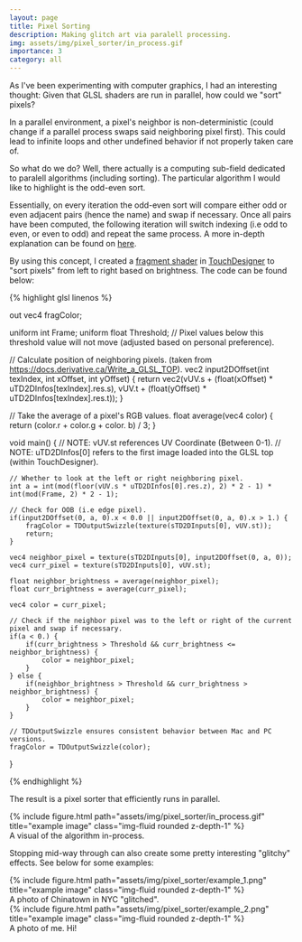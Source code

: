 ```yaml
---
layout: page
title: Pixel Sorting
description: Making glitch art via paralell processing.
img: assets/img/pixel_sorter/in_process.gif
importance: 3
category: all
---
```


As I've been experimenting with computer graphics, I had an interesting thought: Given that GLSL shaders are run in parallel, how could we "sort" pixels?

In a parallel environment, a pixel's neighbor is non-deterministic (could change if a parallel process swaps said neighboring pixel first). This could lead to infinite loops and other undefined behavior if not properly taken care of.

So what do we do? Well, there actually is a computing sub-field dedicated to paralell algorithms (including sorting). The particular algorithm I would like to highlight is the odd-even sort.

Essentially, on every iteration the odd-even sort will compare either odd or even adjacent pairs (hence the name) and swap if necessary. Once all pairs have been computed, the following iteration will switch indexing (i.e odd to even, or even to odd) and repeat the same process. A more in-depth explanation can be found on [here](https://en.wikipedia.org/wiki/Odd%E2%80%93even_sort).

By using this concept, I created a [fragment shader](https://www.khronos.org/opengl/wiki/Fragment_Shader) in [TouchDesigner](https://derivative.ca/) to "sort pixels" from left to right based on brightness. The code can be found below:

{% highlight glsl linenos %}

out vec4 fragColor;

uniform int Frame;
uniform float Threshold; // Pixel values below this threshold value will not move (adjusted based on personal preference).

// Calculate position of neighboring pixels. (taken from https://docs.derivative.ca/Write_a_GLSL_TOP).
vec2 input2DOffset(int texIndex, int xOffset, int yOffset)
{
	return vec2(vUV.s + (float(xOffset) * uTD2DInfos[texIndex].res.s),
				vUV.t + (float(yOffset) * uTD2DInfos[texIndex].res.t));
}

// Take the average of a pixel's RGB values.
float average(vec4 color) {
	return (color.r + color.g + color. b) / 3;
}

void main()
{
	// NOTE: vUV.st references UV Coordinate (Between 0-1).
	// NOTE: uTD2DInfos[0] refers to the first image loaded into the GLSL top (within TouchDesigner).

	// Whether to look at the left or right neighboring pixel. 
	int a = int(mod(floor(vUV.s * uTD2DInfos[0].res.z), 2) * 2 - 1) * int(mod(Frame, 2) * 2 - 1);
	
	// Check for OOB (i.e edge pixel).
	if(input2DOffset(0, a, 0).x < 0.0 || input2DOffset(0, a, 0).x > 1.) {
		fragColor = TDOutputSwizzle(texture(sTD2DInputs[0], vUV.st));
		return;
	}

	vec4 neighbor_pixel = texture(sTD2DInputs[0], input2DOffset(0, a, 0));
	vec4 curr_pixel = texture(sTD2DInputs[0], vUV.st);

	float neighbor_brightness = average(neighbor_pixel);
	float curr_brightness = average(curr_pixel);

	vec4 color = curr_pixel;

	// Check if the neighbor pixel was to the left or right of the current pixel and swap if necessary. 
	if(a < 0.) {
		if(curr_brightness > Threshold && curr_brightness <= neighbor_brightness) {
			color = neighbor_pixel;
		}
	} else {
		if(neighbor_brightness > Threshold && curr_brightness > neighbor_brightness) {
			color = neighbor_pixel;
		}
	}

	// TDOutputSwizzle ensures consistent behavior between Mac and PC versions.
	fragColor = TDOutputSwizzle(color);
}

{% endhighlight %}

The result is a pixel sorter that efficiently runs in parallel.

<div class="row justify-content-center">
    <div class="col-8 mt-3 mt-md-0">
        {% include figure.html path="assets/img/pixel_sorter/in_process.gif" title="example image" class="img-fluid rounded z-depth-1" %}
    </div>
</div>
<div class="caption">
    A visual of the algorithm in-process.
</div>

Stopping mid-way through can also create some pretty interesting "glitchy" effects. See below for some examples:

<div class="row justify-content-center">
    <div class="col-8 mt-3 mt-md-0">
        {% include figure.html path="assets/img/pixel_sorter/example_1.png" title="example image" class="img-fluid rounded z-depth-1" %}
    </div>
</div>
<div class="caption">
    A photo of Chinatown in NYC "glitched".
</div>

<div class="row justify-content-center">
    <div class="col-8 mt-3 mt-md-0">
        {% include figure.html path="assets/img/pixel_sorter/example_2.png" title="example image" class="img-fluid rounded z-depth-1" %}
    </div>
</div>
<div class="caption">
    A photo of me. Hi!
</div>
